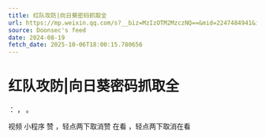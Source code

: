 ```yaml
---
title: 红队攻防|向日葵密码抓取全
url: https://mp.weixin.qq.com/s?__biz=MzIzOTM2MzczNQ==&mid=2247484941&idx=1&sn=35e10ce4c2f6cd13050730f9580f28f0
source: Doonsec's feed
date: 2024-08-19
fetch_date: 2025-10-06T18:00:15.780656
---
```


# 红队攻防|向日葵密码抓取全

：
，
。

视频
小程序
赞
，轻点两下取消赞
在看
，轻点两下取消在看